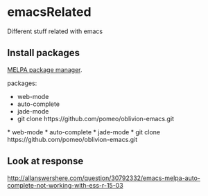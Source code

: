 # emacsRelated
Different stuff related with emacs

## Install packages

[MELPA package manager](http://melpa.org/#/getting-started).

packages:
<ul>
<li>web-mode
<li>auto-complete
<li>jade-mode
<li>git clone https://github.com/pomeo/oblivion-emacs.git
</ul>
* web-mode
* auto-complete
* jade-mode
* git clone https://github.com/pomeo/oblivion-emacs.git

## Look at response

http://allanswershere.com/question/30792332/emacs-melpa-auto-complete-not-working-with-ess-r-15-03


